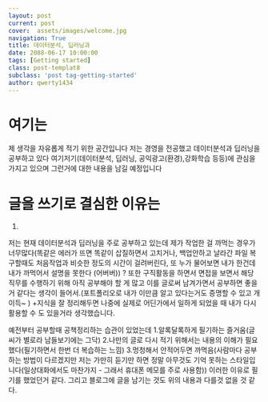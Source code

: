 ```yaml
---
layout: post
current: post
cover:  assets/images/welcome.jpg
navigation: True
title: 데이터분석, 딥러닝과 
date: 2088-06-17 10:00:00
tags: [Getting started]
class: post-templat8
subclass: 'post tag-getting-started'
author: qwerty1434
---
```


# 여기는
제 생각을 자유롭게 적기 위한 공간입니다
저는 경영을 전공했고 데이터분석과 딥러닝을 공부하고 있다
여기저기(데이터분석, 딥러닝, 공익광고(환경),강화학습 등등)에 관심을 가지고 있으며 그런거에 대한 내용을 남길 예정입니다

# 글을 쓰기로 결심한 이유는
1.
저는 현재 데이터분석과 딥러닝을 주로 공부하고 있는데 제가 작업한 걸 까먹는 경우가 너무많다(똑같은 에러가 뜨면 똑같이 삽질하면서 고치거나, 백업안하고 날라간 파일 복구할때도 처음작업과 비슷한 정도의 시간이 걸려버린다, 또 누가 물어보면 내가 한건데 내가 까먹어서 설명을 못한다 (어버버))
?
또한 구직활동을 하면서 면접을 보면서 해당 직무를 수행하기 위해 아직 공부해야 할 게 많고 이를 글로써 남겨가면서 공부하면 좋을거 같다는 생각이 들어서.(포트폴리오로 내가 이만큼 알고 있다는거도 증명할 수 있고 개이득~ ) +지식을 잘 정리해두면 나중에 실제로 어딘가에서 일하게 되었을 때 내가 다시 활용할 수 도 있을거라 생각했습니다.

예전부터 공부할때 공책정리하는 습관이 있었는데 1.알록달록하게 필기하는 즐거움(글씨가 별로라 남들보기에는 그닥) 2.나만의 글로 다시 적기 위해서는 내용의 이해가 필요했다(필기하면서 한번 더 복습하는 느낌) 3.멍청해서 안적어두면 까먹음(사람마다 공부하는 방법이 다르겠지만 저는 가만히 듣기만 하면 정말 아무것도 기억 못하는 스타일입니다(일상대화에서도 마찬가지 - 그래서 휴대폰 메모를 주로 사용함)) 이러한 이유로 필기를 했었던거 같다.
그리고 블로그에 글을 남기는 것도 위의 내용과 다를것 없을 것 같다.



